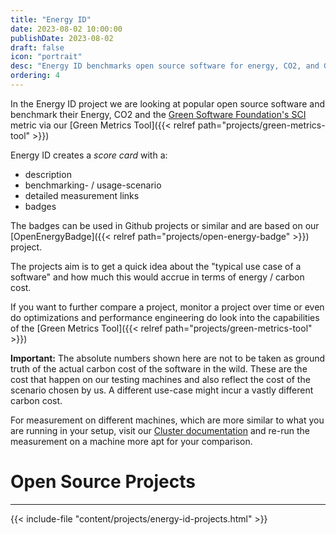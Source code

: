 ```yaml
---
title: "Energy ID"
date: 2023-08-02 10:00:00
publishDate: 2023-08-02
draft: false
icon: "portrait"
desc: "Energy ID benchmarks open source software for energy, CO2, and Green Software Foundation's SCI metrics using the Green Metrics Tool. It offers a scorecard with descriptions, scenarios, measurements, and badges from the OpenEnergyBadge project, aiming to highlight the energy/carbon cost of typical software use cases."
ordering: 4
---
```


In the Energy ID project we are looking at popular open source software and benchmark their Energy, CO2 and the [Green Software Foundation's SCI](https://sci-guide.greensoftware.foundation/) metric via our [Green Metrics Tool]({{< relref path="projects/green-metrics-tool" >}})

Energy ID creates a *score card* with a:
- description
- benchmarking- / usage-scenario
- detailed measurement links
- badges

The badges can be used in Github projects or similar and are based on our [OpenEnergyBadge]({{< relref path="projects/open-energy-badge" >}}) project.

The projects aim is to get a quick idea about the "typical use case of a software" and how much this would accrue in terms of energy / carbon cost.

If you want to further compare a project, monitor a project over time or even do optimizations and performance engineering do look into the capabilities of the [Green Metrics Tool]({{< relref path="projects/green-metrics-tool" >}})

**Important:** The absolute numbers shown here are not to be taken as ground truth of the actual carbon cost of the
software in the wild. These are the cost that happen on our testing machines and
also reflect the cost of the scenario chosen by us. A different use-case might incur a vastly different carbon cost.

For measurement on different machines, which are more similar to what you are running in your setup, visit our [Cluster documentation](https://docs.green-coding.io/docs/measuring/measurement-cluster/)
and re-run the measurement on a machine more apt for your comparison.

# Open Source Projects
---
{{< include-file "content/projects/energy-id-projects.html" >}}

